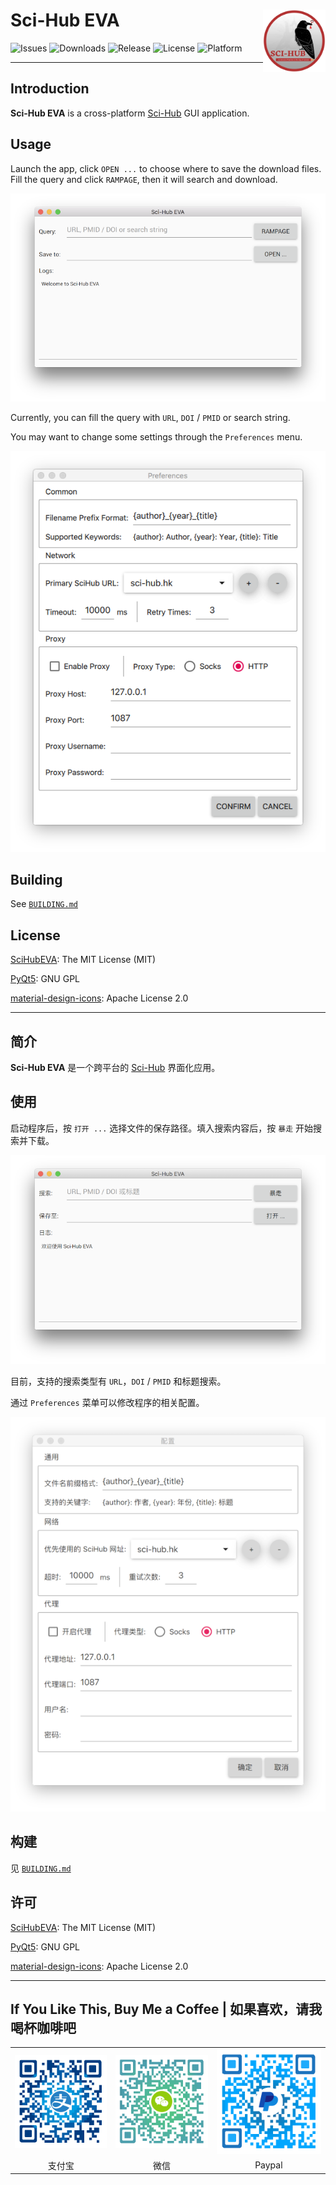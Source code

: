 # Sci-Hub EVA <img src="images/SciHubEVA.png" align="right" alt="logo" width="100" height = "100" style = "border: none; float: right;">
![Issues](https://img.shields.io/github/issues/leovan/SciHubEVA.svg)
![Downloads](https://img.shields.io/github/downloads/leovan/SciHubEVA/total.svg)
![Release](https://img.shields.io/github/release/leovan/SciHubEVA.svg)
![License](https://img.shields.io/github/license/leovan/SciHubEVA.svg)
![Platform](https://img.shields.io/badge/plotform-macOS%20%7C%20windows%20%7C%20linux-orange.svg)

---

## Introduction

**Sci-Hub EVA** is a cross-platform [Sci-Hub](https://en.wikipedia.org/wiki/Sci-Hub) GUI application.

## Usage

Launch the app, click `OPEN ...` to choose where to save the download files. Fill the query and click `RAMPAGE`, then it will search and download.

![Application_MACOS_EN](docs/scihub-eva-application-macos-en.png)

Currently, you can fill the query with `URL`, `DOI` / `PMID` or search string.

You may want to change some settings through the `Preferences` menu.

![Preferences_MACOS_EN](docs/scihub-eva-preferences-macos-en.png)

## Building

See [`BUILDING.md`](BUILDING.md)

## License

[SciHubEVA](https://github.com/leovan/SciHubEVA): 
The MIT License (MIT)

[PyQt5](https://www.riverbankcomputing.com/news): GNU GPL

[material-design-icons](https://github.com/google/material-design-icons): Apache License 2.0

---

## 简介

**Sci-Hub EVA** 是一个跨平台的 [Sci-Hub](https://zh.wikipedia.org/wiki/Sci-Hub) 界面化应用。

## 使用

启动程序后，按 `打开 ...` 选择文件的保存路径。填入搜索内容后，按 `暴走` 开始搜索并下载。

![Application_MACOS_CN](docs/scihub-eva-application-macos-zh.png)

目前，支持的搜索类型有 `URL`，`DOI` / `PMID` 和标题搜索。

通过 `Preferences` 菜单可以修改程序的相关配置。

![Preferences_MACOS_CN](docs/scihub-eva-preferences-macos-zh.png)

## 构建

见 [`BUILDING.md`](BUILDING.md)

## 许可

[SciHubEVA](https://github.com/leovan/SciHubEVA): 
The MIT License (MIT)

[PyQt5](https://www.riverbankcomputing.com/news): GNU GPL

[material-design-icons](https://github.com/google/material-design-icons): Apache License 2.0

---

## If You Like This, Buy Me a Coffee | 如果喜欢，请我喝杯咖啡吧

<table border="0">
  <tr>
    <td align="center"><img src="docs/alipay.png" /></td>
    <td align="center"><img src="docs/weichat.png" /></td>
    <td align="center"><img src="docs/paypal.png" /></td>
  </tr>
    <td align="center">支付宝</td>
    <td align="center">微信</td>
    <td align="center">Paypal</td>
  <tr>
  </tr>
</table>
